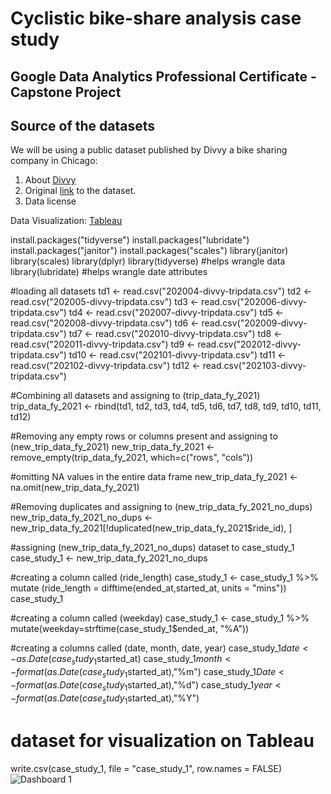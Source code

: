 # Cyclistic bike-share analysis case study
## Google Data Analytics Professional Certificate - Capstone Project
## Source of the datasets
We will be using a public dataset published by Divvy a bike sharing company in Chicago:
1. About [Divvy](https://www.divvybikes.com/about)
2. Original [link](https://divvy-tripdata.s3.amazonaws.com/index.html) to the dataset.
3. Data license

Data Visualization: [Tableau](https://public.tableau.com/views/Cyclisticbike-shareanalysis_16456039688820/Dashboard1?:language=en-US&:display_count=n&:origin=viz_share_link)

install.packages("tidyverse")
install.packages("lubridate")
install.packages("janitor")
install.packages("scales")
library(janitor)
library(scales)
library(dplyr)
library(tidyverse)  #helps wrangle data
library(lubridate)  #helps wrangle date attributes

#loading all datasets
td1 <- read.csv("202004-divvy-tripdata.csv")
td2 <- read.csv("202005-divvy-tripdata.csv")
td3 <- read.csv("202006-divvy-tripdata.csv")
td4 <- read.csv("202007-divvy-tripdata.csv")
td5 <- read.csv("202008-divvy-tripdata.csv")
td6 <- read.csv("202009-divvy-tripdata.csv")
td7 <- read.csv("202010-divvy-tripdata.csv")
td8 <- read.csv("202011-divvy-tripdata.csv")
td9 <- read.csv("202012-divvy-tripdata.csv")
td10 <- read.csv("202101-divvy-tripdata.csv")
td11 <- read.csv("202102-divvy-tripdata.csv")
td12 <- read.csv("202103-divvy-tripdata.csv")

#Combining all datasets and assigning to (trip_data_fy_2021)
trip_data_fy_2021 <- rbind(td1, td2, td3, td4, td5, td6, td7, td8, td9, td10, td11, td12)

#Removing any empty rows or columns present and assigning to (new_trip_data_fy_2021)
new_trip_data_fy_2021 <- remove_empty(trip_data_fy_2021, which=c("rows", "cols"))

#omitting NA values in the entire data frame
new_trip_data_fy_2021 <- na.omit(new_trip_data_fy_2021)

#Removing duplicates and assigning to (new_trip_data_fy_2021_no_dups)
new_trip_data_fy_2021_no_dups <- new_trip_data_fy_2021[!duplicated(new_trip_data_fy_2021$ride_id), ]

#assigning (new_trip_data_fy_2021_no_dups) dataset to case_study_1
case_study_1 <- new_trip_data_fy_2021_no_dups

#creating a column called (ride_length)
case_study_1 <- case_study_1 %>% 
  mutate (ride_length = difftime(ended_at,started_at, units = "mins"))
case_study_1

#creating a column called (weekday)
case_study_1 <- case_study_1 %>% 
  mutate(weekday=strftime(case_study_1$ended_at, "%A"))


#creating a columns called (date, month, date, year)
case_study_1$date <- as.Date(case_study_1$started_at)
case_study_1$month <- format(as.Date(case_study_1$started_at),"%m")
case_study_1$Date <- format(as.Date(case_study_1$started_at),"%d")
case_study_1$year <- format(as.Date(case_study_1$started_at),"%Y")

# dataset for visualization on Tableau
write.csv(case_study_1, file = "case_study_1", row.names = FALSE)
![Dashboard 1](https://user-images.githubusercontent.com/53640666/158020449-dacc2015-b691-41eb-8c62-3e49bcd19f44.png)

